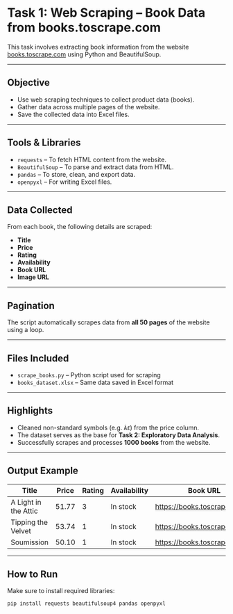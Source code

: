 #  Task 1: Web Scraping – Book Data from books.toscrape.com

This task involves extracting book information from the website [books.toscrape.com](https://books.toscrape.com/) using Python and BeautifulSoup.

---

## Objective

- Use web scraping techniques to collect product data (books).
- Gather data across multiple pages of the website.
- Save the collected data into  Excel files.

---

##  Tools & Libraries

- `requests` – To fetch HTML content from the website.
- `BeautifulSoup` – To parse and extract data from HTML.
- `pandas` – To store, clean, and export data.
- `openpyxl` – For writing Excel files.

---

## Data Collected

From each book, the following details are scraped:

- **Title**
- **Price**
- **Rating**
- **Availability**
- **Book URL**
- **Image URL**

---

##  Pagination

The script automatically scrapes data from **all 50 pages** of the website using a loop.

---

##  Files Included

- `scrape_books.py` – Python script used for scraping
- `books_dataset.xlsx` – Same data saved in Excel format

---

##  Highlights

- Cleaned non-standard symbols (e.g. `Â£`) from the price column.
- The dataset serves as the base for **Task 2: Exploratory Data Analysis**.
- Successfully scrapes and processes **1000 books** from the website.

---

##  Output Example

| Title                     | Price | Rating | Availability | Book URL                        |
|---------------------------|--------|--------|--------------|----------------------------------|
| A Light in the Attic      | 51.77  | 3      | In stock     | https://books.toscrape.com/...  |
| Tipping the Velvet        | 53.74  | 1      | In stock     | https://books.toscrape.com/...  |
| Soumission                | 50.10  | 1      | In stock     | https://books.toscrape.com/...  |

---

##  How to Run

Make sure to install required libraries:
```bash
pip install requests beautifulsoup4 pandas openpyxl
